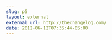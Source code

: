 ```yaml
---
slug: p5
layout: external
external_url: http://thechangelog.com/
date: 2012-06-12T07:35:44-05:00
---
```

